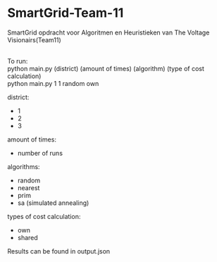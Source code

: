 # SmartGrid-Team-11
SmartGrid opdracht voor Algoritmen en Heuristieken van The Voltage Visionairs(Team11)

<br/>To run:
<br/> python main.py (district) (amount of times) (algorithm) (type of cost calculation)
<br/> python main.py 1 1 random own

district:
- 1
- 2
- 3

amount of times:
- number of runs 

algorithms:
- random
- nearest
- prim
- sa (simulated annealing)

types of cost calculation:
- own
- shared

Results can be found in output.json
